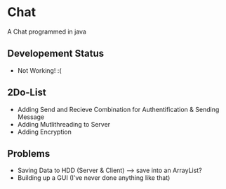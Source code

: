# Chat
A Chat programmed in java

## Developement Status
- Not Working! :(

## 2Do-List
- Adding Send and Recieve Combination for Authentification & Sending Message
- Adding Mutlithreading to Server
- Adding Encryption

## Problems
- Saving Data to HDD (Server & Client) --> save into an ArrayList?
- Building up a GUI (I've never done anything like that)
